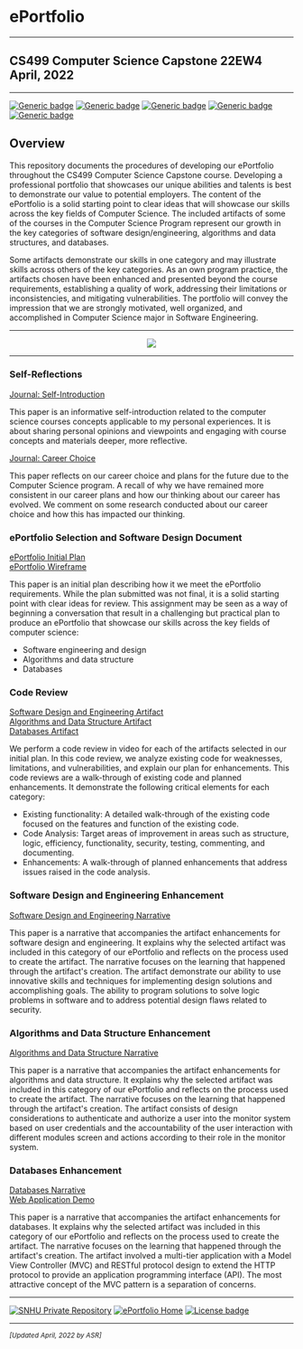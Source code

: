 # ePortfolio

---

## CS499 Computer Science Capstone 22EW4<br>April, 2022

---

[![Generic badge](https://img.shields.io/badge/page_builder-GitHub_Pages-orange.svg)](https://pages.github.com/) [![Generic badge](https://img.shields.io/badge/language-Markdown_|_HTML-cyan.svg)](https://www.markdownguide.org/) [![Generic badge](https://img.shields.io/badge/collaboration_tool-GitHub_Desktop-purple.svg)](https://desktop.github.com/) [![Generic badge](https://img.shields.io/badge/editor-Markdown_Monster-pink.svg)](https://markdownmonster.west-wind.com/) [![Generic badge](https://img.shields.io/badge/license-MIT-green.svg)](LICENSE)

## Overview

This repository documents the procedures of developing our ePortfolio throughout the CS499 Computer Science Capstone course. Developing a professional portfolio that showcases our unique abilities and talents is best to demonstrate our value to potential employers. The content of the ePortfolio is a solid starting point to clear ideas that will showcase our skills across the key fields of Computer Science. The included artifacts of some of the courses in the Computer Science Program represent our growth in the key categories of software design/engineering, algorithms and data structures, and databases.

Some artifacts demonstrate our skills in one category and may illustrate skills across others of the key categories. As an own program practice, the artifacts chosen have been enhanced and presented beyond the course requirements, establishing a quality of work, addressing their limitations or inconsistencies, and mitigating vulnerabilities. The portfolio will convey the impression that we are strongly motivated, well organized, and accomplished in Computer Science major in Software Engineering.

---

<div style="text-align: center;">
    <p><a href="https://arsari.github.io/ePortfolio" title="ePortfolio Home Page"><img src="https://img.shields.io/badge/Home-ePortfolio-blue.svg?style=for-the-badge&logo=homeassistant" /></a></p>
</div>

---

### Self-Reflections

[Journal: Self-Introduction](CS499/CS499-M1-1_Paper.pdf "Journal: Self-Introduction")

This paper is an informative self-introduction related to the computer science courses concepts applicable to my personal experiences. It is about sharing personal opinions and viewpoints and engaging with course concepts and materials deeper, more reflective.

[Journal: Career Choice](CS499/CS499-M4-1_Paper.pdf "Journal: Career Choice")

This paper reflects on our career choice and plans for the future due to the Computer Science program. A recall of why we have remained more consistent in our career plans and how our thinking about our career has evolved. We comment on some research conducted about our career choice and how this has impacted our thinking.

### ePortfolio Selection and Software Design Document

[ePortfolio Initial Plan](CS499/CS499-M1-4_Paper.pdf "ePortfolio Initial Plan")<br/>
[ePortfolio Wireframe](CS499/CS499-M1-4_Wireframe.pdf "ePortfolio Wireframe")

This paper is an initial plan describing how it we meet the ePortfolio requirements. While the plan submitted was not final, it is a solid starting point with clear ideas for review. This assignment may be seen as a way of beginning a conversation that result in a challenging but practical plan to produce an ePortfolio that showcase our skills across the key fields of computer science:

* Software engineering and design
* Algorithms and data structure
* Databases

### Code Review

[Software Design and Engineering Artifact](CS499/CS499-M2-2_CodeReview01-SoftwareDesign.mp4 "Code Review Video")<br/>
[Algorithms and Data Structure Artifact](CS499/CS499-M2-2_CodeReview02-Algorithm.mp4 "Code Review Video")<br/>
[Databases Artifact](CS499/CS499-M2-2_CodeReview03-Databases.mp4 "Code Review Video")

We perform a code review in video for each of the artifacts selected in our initial plan. In this code review, we analyze existing code for weaknesses, limitations, and vulnerabilities, and explain our plan for enhancements. This code reviews are a walk-through of existing code and planned enhancements. It demonstrate the following critical elements for each category:

* Existing functionality: A detailed walk-through of the existing code focused on the features and function of the existing code.
* Code Analysis: Target areas of improvement in areas such as structure, logic, efficiency, functionality, security, testing, commenting, and documenting.
* Enhancements: A walk-through of planned enhancements that address issues raised in the code analysis.

### Software Design and Engineering Enhancement

[Software Design and Engineering Narrative](CS499/CS499-M3-2_Paper "Software Design and Engineering - Inventory Mobile App")

This paper is a narrative that accompanies the artifact enhancements for software design and engineering. It explains why the selected artifact was included in this category of our ePortfolio and reflects on the process used to create the artifact. The narrative focuses on the learning that happened through the artifact's creation. The artifact demonstrate our ability to use innovative skills and techniques for implementing design solutions and accomplishing goals. The ability to program solutions to solve logic problems in software and to address potential design flaws related to security.

### Algorithms and Data Structure Enhancement

[Algorithms and Data Structure Narrative](CS499/CS499-M4-2_Paper.pdf "Algorithms and Data Structure - Zoo Monitor System Program")

This paper is a narrative that accompanies the artifact enhancements for algorithms and data structure. It explains why the selected artifact was included in this category of our ePortfolio and reflects on the process used to create the artifact. The narrative focuses on the learning that happened through the artifact's creation. The artifact consists of design considerations to authenticate and authorize a user into the monitor system based on user credentials and the accountability of the user interaction with different modules screen and actions according to their role in the monitor system.

### Databases Enhancement

[Databases Narrative](CS499/CS499-M5-2_Paper.pdf "Databases - Salvare Search for Rescue Web App")</br>
[Web Application Demo](CS499/CS499-M5-2_WebApp-Windows-Demonstration.mp4 "Salvare Search for Rescue Web App - Demo")

This paper is a narrative that accompanies the artifact enhancements for databases. It explains why the selected artifact was included in this category of our ePortfolio and reflects on the process used to create the artifact. The narrative focuses on the learning that happened through the artifact's creation. The artifact involved a multi-tier application with a Model View Controller (MVC) and RESTful protocol design to extend the HTTP protocol to provide an application programming interface (API). The most attractive concept of the MVC pattern is a separation of concerns. 

---

[![SNHU Private Repository](https://img.shields.io/badge/repo-SNHU-blueviolet.svg?style=for-the-badge&logo=github)](https://github.com/arsari/ePortfolio "Back to SNHU Private Repo") [![ePortfolio Home](https://img.shields.io/badge/Home-ePortfolio-blue.svg?style=for-the-badge&logo=homeassistant)](https://arsari.github.io/ePortfolio "Back to ePortfolio Home") [![License badge](https://img.shields.io/badge/license-MIT-green.svg?style=for-the-badge&logo=github)](LICENSE "GitHub MIT License")

---

<small>_[Updated April, 2022 by ASR]_</small>


